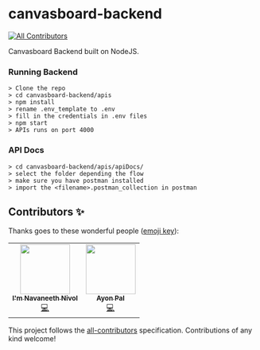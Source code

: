 # canvasboard-backend
<!-- ALL-CONTRIBUTORS-BADGE:START - Do not remove or modify this section -->
[![All Contributors](https://img.shields.io/badge/all_contributors-2-orange.svg?style=flat-square)](#contributors-)
<!-- ALL-CONTRIBUTORS-BADGE:END -->

Canvasboard Backend built on NodeJS.

### Running Backend
```
> Clone the repo
> cd canvasboard-backend/apis
> npm install
> rename .env_template to .env
> fill in the credentials in .env files
> npm start
> APIs runs on port 4000
```

### API Docs

```
> cd canvasboard-backend/apis/apiDocs/
> select the folder depending the flow
> make sure you have postman installed
> import the <filename>.postman_collection in postman
```
## Contributors ✨

Thanks goes to these wonderful people ([emoji key](https://allcontributors.org/docs/en/emoji-key)):

<!-- ALL-CONTRIBUTORS-LIST:START - Do not remove or modify this section -->
<!-- prettier-ignore-start -->
<!-- markdownlint-disable -->
<table>
  <tr>
    <td align="center"><a href="https://github.com/NavaneethNivol"><img src="https://avatars0.githubusercontent.com/u/33155848?v=4" width="100px;" alt=""/><br /><sub><b>I'm Navaneeth Nivol</b></sub></a><br /><a href="https://github.com/Canvasbird/canvasboard-backend/commits?author=NavaneethNivol" title="Code">💻</a></td>
    <td align="center"><a href="https://github.com/AyonPal"><img src="https://avatars3.githubusercontent.com/u/17457713?v=4" width="100px;" alt=""/><br /><sub><b>Ayon Pal</b></sub></a><br /><a href="https://github.com/Canvasbird/canvasboard-backend/commits?author=AyonPal" title="Code">💻</a></td>
  </tr>
</table>

<!-- markdownlint-enable -->
<!-- prettier-ignore-end -->
<!-- ALL-CONTRIBUTORS-LIST:END -->

This project follows the [all-contributors](https://github.com/all-contributors/all-contributors) specification. Contributions of any kind welcome!